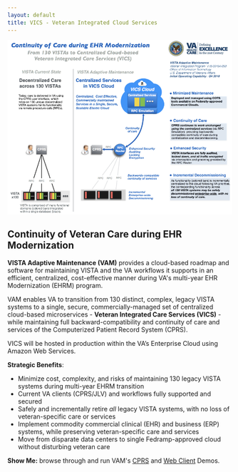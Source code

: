 ```yaml
---
layout: default
title: VICS - Veteran Integrated Cloud Services
---
```

![vdp-transition -width95](assets/vam-vics-ehrm-20180316.png)

## Continuity of Veteran Care during EHR Modernization

__VISTA Adaptive Maintenance (VAM)__  provides a cloud-based roadmap and software for maintaining VISTA and the VA workflows it supports in an efficient, centralized, cost-effective manner during VA's multi-year EHR Modernization (EHRM) program. 

VAM enables VA to transition from 130 distinct, complex, legacy VISTA systems  to a single, secure, commercially-managed set of centralized cloud-based microservices - __Veteran Integrated Care Services (VICS)__ -  while maintaining full backward-compatibility and continuity of care and services of the Computerized Patient Record System (CPRS). 

VICS will be hosted in production within the VA’s Enterprise Cloud using Amazon Web Services.

__Strategic Benefits__:

  * Minimize cost, complexity, and risks of maintaining 130 legacy VISTA systems during multi-year EHRM transition
  * Current VA clients (CPRS/JLV) and workflows fully supported and secured
  * Safely and incrementally retire *all* legacy VISTA systems, with no loss of veteran-specific care or services
  * Implement commodity commercial clinical (EHR) and business (ERP) systems, while preserving veteran-specific care and services
  * Move from disparate data centers to single Fedramp-approved cloud without disturbing veteran care

__Show Me:__ browse through and run VAM's [CPRS](/vam/build1_1/demo/) and [Web Client](/vam/buildWeb1/demo/) Demos.
